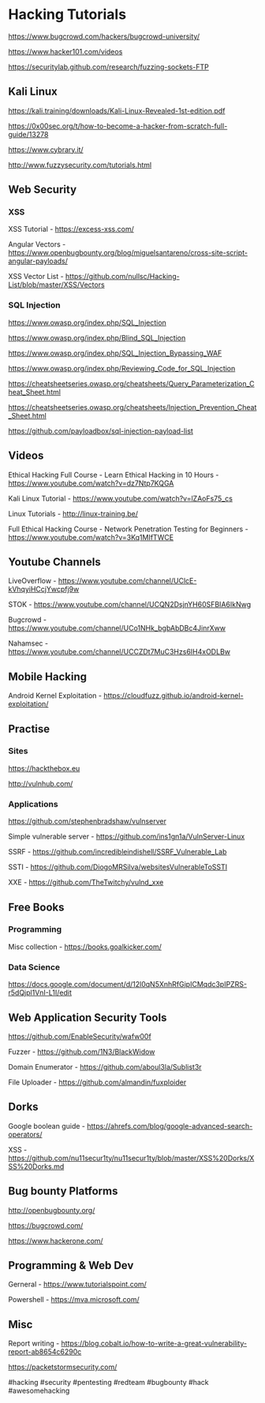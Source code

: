 # Hacking Tutorials

https://www.bugcrowd.com/hackers/bugcrowd-university/

https://www.hacker101.com/videos

https://securitylab.github.com/research/fuzzing-sockets-FTP


## Kali Linux 
https://kali.training/downloads/Kali-Linux-Revealed-1st-edition.pdf

https://0x00sec.org/t/how-to-become-a-hacker-from-scratch-full-guide/13278

https://www.cybrary.it/

http://www.fuzzysecurity.com/tutorials.html

## Web Security

### XSS

XSS Tutorial - https://excess-xss.com/

Angular Vectors - https://www.openbugbounty.org/blog/miguelsantareno/cross-site-script-angular-payloads/

XSS Vector List - https://github.com/nullsc/Hacking-List/blob/master/XSS/Vectors

### SQL Injection
https://www.owasp.org/index.php/SQL_Injection

https://www.owasp.org/index.php/Blind_SQL_Injection

https://www.owasp.org/index.php/SQL_Injection_Bypassing_WAF

https://www.owasp.org/index.php/Reviewing_Code_for_SQL_Injection

https://cheatsheetseries.owasp.org/cheatsheets/Query_Parameterization_Cheat_Sheet.html

https://cheatsheetseries.owasp.org/cheatsheets/Injection_Prevention_Cheat_Sheet.html

https://github.com/payloadbox/sql-injection-payload-list

## Videos
Ethical Hacking Full Course - Learn Ethical Hacking in 10 Hours - https://www.youtube.com/watch?v=dz7Ntp7KQGA

Kali Linux Tutorial - https://www.youtube.com/watch?v=lZAoFs75_cs

Linux Tutorials - http://linux-training.be/

Full Ethical Hacking Course - Network Penetration Testing for Beginners - https://www.youtube.com/watch?v=3Kq1MIfTWCE


## Youtube Channels
LiveOverflow - https://www.youtube.com/channel/UClcE-kVhqyiHCcjYwcpfj9w

STOK - https://www.youtube.com/channel/UCQN2DsjnYH60SFBIA6IkNwg

Bugcrowd - https://www.youtube.com/channel/UCo1NHk_bgbAbDBc4JinrXww

Nahamsec - https://www.youtube.com/channel/UCCZDt7MuC3Hzs6IH4xODLBw

## Mobile Hacking

Android Kernel Exploitation - https://cloudfuzz.github.io/android-kernel-exploitation/


## Practise

### Sites
https://hackthebox.eu

http://vulnhub.com/


### Applications
https://github.com/stephenbradshaw/vulnserver

Simple vulnerable server - https://github.com/ins1gn1a/VulnServer-Linux

SSRF - https://github.com/incredibleindishell/SSRF_Vulnerable_Lab

SSTI - https://github.com/DiogoMRSilva/websitesVulnerableToSSTI

XXE - https://github.com/TheTwitchy/vulnd_xxe

## Free Books

### Programming
Misc collection - https://books.goalkicker.com/

### Data Science
https://docs.google.com/document/d/12l0qN5XnhRfGipICMqdc3pIPZRS-r5dQjpl1VnI-L1I/edit


## Web Application Security Tools

https://github.com/EnableSecurity/wafw00f

Fuzzer - https://github.com/1N3/BlackWidow

Domain Enumerator - https://github.com/aboul3la/Sublist3r

File Uploader - https://github.com/almandin/fuxploider

## Dorks

Google boolean guide - https://ahrefs.com/blog/google-advanced-search-operators/

XSS - https://github.com/nu11secur1ty/nu11secur1ty/blob/master/XSS%20Dorks/XSS%20Dorks.md


## Bug bounty Platforms

http://openbugbounty.org/

https://bugcrowd.com/

https://www.hackerone.com/


## Programming & Web Dev

Gerneral - https://www.tutorialspoint.com/

Powershell - https://mva.microsoft.com/

## Misc
Report writing - https://blog.cobalt.io/how-to-write-a-great-vulnerability-report-ab8654c6290c

https://packetstormsecurity.com/


#hacking #security #pentesting #redteam #bugbounty #hack #awesomehacking
